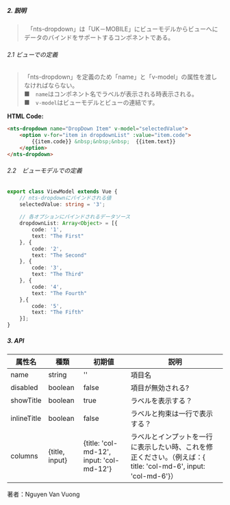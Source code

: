 ##### 2. 説明
>　「nts-dropdown」は「UK－MOBILE」にビューモデルからビューへにデータのバインドをサポートするコンポネントである。  

###### 2.1 ビューでの定義
>「nts-dropdown」を定義のため「name」と「v-model」の属性を渡しなければならない。  
■　`name`はコンポネント名でラベルが表示される時表示される。   
■　`v-model`はビューモデルとビューの連結です。  

**HTML Code:**
```html
<nts-dropdown name="DropDown Item" v-model="selectedValue">
    <option v-for="item in dropdownList" :value="item.code">
        {{item.code}} &nbsp;&nbsp;&nbsp;  {{item.text}}
    </option>
</nts-dropdown>
```
###### 2.2　ビューモデルでの定義

```typescript
export class ViewModel extends Vue {
    // nts-dropdownにバインドされる値
    selectedValue: string = '3';
    
    // 各オプションにバインドされるデータソース
    dropdownList: Array<Object> = [{
        code: '1',
        text: "The First"
    }, {
        code: '2',
        text: "The Second"
    }, {
        code: '3',
        text: "The Third"
    }, {
        code: '4',
        text: "The Fourth"
    },{
        code: '5',
        text: "The Fifth"
    }];
}
```

##### 3. API

| 属性名| 種類 | 初期値 | 説明 |
| --------------|------| -------- | ------|
| name | string | '' | 項目名 |
| disabled | boolean | false | 項目が無効される? |
| showTitle | boolean | true | ラベルを表示する？ |
| inlineTitle | boolean | false | ラベルと拘束は一行で表示する？ |
| columns | {title, input} | {title: 'col-md-12', input: 'col-md-12'} | ラベルとインプットを一行に表示したい時、これを修正ください。（例えば：{ title: 'col-md-6', input: 'col-md-6'}）|

著者：Nguyen Van Vuong
